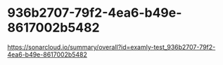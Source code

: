 # 936b2707-79f2-4ea6-b49e-8617002b5482
https://sonarcloud.io/summary/overall?id=examly-test_936b2707-79f2-4ea6-b49e-8617002b5482
